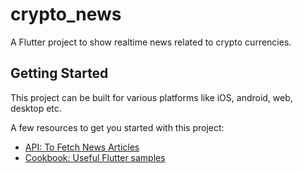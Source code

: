 # crypto_news

A Flutter project to show realtime news related to crypto currencies.

## Getting Started

This project can be built for various platforms like iOS, android, web, desktop etc.

A few resources to get you started with this project:

- [API: To Fetch News Articles](https://docs.flutter.dev/get-started/codelab)
- [Cookbook: Useful Flutter samples](https://docs.flutter.dev/cookbook)
